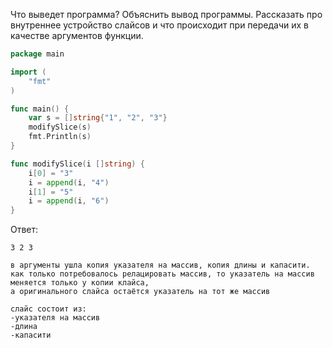 Что выведет программа? Объяснить вывод программы. Рассказать про внутреннее устройство слайсов и что происходит при передачи их в качестве аргументов функции.

```go
package main

import (
	"fmt"
)

func main() {
	var s = []string{"1", "2", "3"}
	modifySlice(s)
	fmt.Println(s)
}

func modifySlice(i []string) {
	i[0] = "3"
	i = append(i, "4")
	i[1] = "5"
	i = append(i, "6")
}
```

Ответ:
```
3 2 3

в аргументы ушла копия указателя на массив, копия длины и капасити. 
как только потребовалось релацировать массив, то указатель на массив меняется только у копии клайса,
а оригинального слайса остаётся указатель на тот же массив

слайс состоит из:
-указателя на массив
-длина
-капасити

```